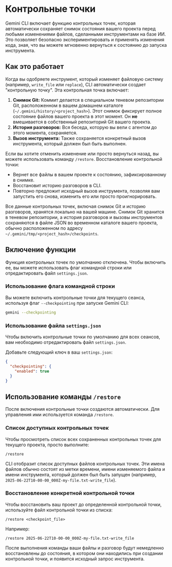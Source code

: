 # Контрольные точки

Gemini CLI включает функцию контрольных точек, которая автоматически сохраняет снимок состояния вашего проекта перед любыми изменениями файлов, сделанными инструментами на базе ИИ. Это позволяет безопасно экспериментировать и применять изменения кода, зная, что вы можете мгновенно вернуться к состоянию до запуска инструмента.

## Как это работает

Когда вы одобряете инструмент, который изменяет файловую систему (например, `write_file` или `replace`), CLI автоматически создает "контрольную точку". Эта контрольная точка включает:

1.  **Снимок Git:** Коммит делается в специальном теневом репозитории Git, расположенном в вашем домашнем каталоге (`~/.gemini/history/<project_hash>`). Этот снимок фиксирует полное состояние файлов вашего проекта в этот момент. Он **не** вмешивается в собственный репозиторий Git вашего проекта.
2.  **История разговоров:** Вся беседа, которую вы вели с агентом до этого момента, сохраняется.
3.  **Вызов инструмента:** Также сохраняется конкретный вызов инструмента, который должен был быть выполнен.

Если вы хотите отменить изменение или просто вернуться назад, вы можете использовать команду `/restore`. Восстановление контрольной точки:

- Вернет все файлы в вашем проекте к состоянию, зафиксированному в снимке.
- Восстановит историю разговоров в CLI.
- Повторно предложит исходный вызов инструмента, позволяя вам запустить его снова, изменить его или просто проигнорировать.

Все данные контрольных точек, включая снимок Git и историю разговоров, хранятся локально на вашей машине. Снимок Git хранится в теневом репозитории, а история разговоров и вызовы инструментов сохраняются в файле JSON во временном каталоге вашего проекта, обычно расположенном по адресу `~/.gemini/tmp/<project_hash>/checkpoints`.

## Включение функции

Функция контрольных точек по умолчанию отключена. Чтобы включить ее, вы можете использовать флаг командной строки или отредактировать файл `settings.json`.

### Использование флага командной строки

Вы можете включить контрольные точки для текущего сеанса, используя флаг `--checkpointing` при запуске Gemini CLI:

```bash
gemini --checkpointing
```

### Использование файла `settings.json`

Чтобы включить контрольные точки по умолчанию для всех сеансов, вам необходимо отредактировать файл `settings.json`.

Добавьте следующий ключ в ваш `settings.json`:

```json
{
  "checkpointing": {
    "enabled": true
  }
}
```

## Использование команды `/restore`

После включения контрольные точки создаются автоматически. Для управления ими используется команда `/restore`.

### Список доступных контрольных точек

Чтобы просмотреть список всех сохраненных контрольных точек для текущего проекта, просто выполните:

```
/restore
```

CLI отобразит список доступных файлов контрольных точек. Эти имена файлов обычно состоят из метки времени, имени изменяемого файла и имени инструмента, который должен был быть запущен (например, `2025-06-22T10-00-00_000Z-my-file.txt-write_file`).

### Восстановление конкретной контрольной точки

Чтобы восстановить ваш проект до определенной контрольной точки, используйте файл контрольной точки из списка:

```
/restore <checkpoint_file>
```

Например:

```
/restore 2025-06-22T10-00-00_000Z-my-file.txt-write_file
```

После выполнения команды ваши файлы и разговор будут немедленно восстановлены до состояния, в котором они находились при создании контрольной точки, и появится исходный запрос инструмента.
